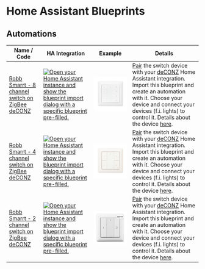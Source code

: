 # Home Assistant Blueprints

## Automations

| Name / Code | HA Integration | Example | Details |
| --- | --- | --- | --- |
| [Robb Smarrt - 8 channel switch on ZigBee deCONZ](https://github.com/MuadDib007/ha-blueprints/blob/main/automation/robb-smarrt/ROB_200-007-0/8-button-deconz-ROB_200-007-0.yaml) | [![Open your Home Assistant instance and show the blueprint import dialog with a specific blueprint pre-filled.](https://my.home-assistant.io/badges/blueprint_import.svg)](https://my.home-assistant.io/redirect/blueprint_import/?blueprint_url=https%3A%2F%2Fgithub.com%2FMuadDib007%2Fha-blueprints%2Fblob%2Fmain%2Fautomation%2Frobb-smarrt%2FROB_200-007-0%2F8-button-deconz-ROB_200-007-0.yaml) | ![Robb Smarrt 8 button ZigBee switch](/automation/robb-smarrt/ROB_200-007-0/ROB_200-007-0.jpeg) | [Pair](https://www.robbshop.nl/media/cd/12/27/1707221429/ROB_200-007-0_download_1.pdf) the switch device with your [deCONZ](https://www.home-assistant.io/integrations/deconz/) Home Assistant integration. Import this blueprint and create an automation with it. Choose your device and connect your devices (f.i. lights) to control it. Details about the device [here](https://www.robbshop.nl/draadloze-zigbee-schakelaar-met-8-knoppen). |
| [Robb Smarrt - 4 channel switch on ZigBee deCONZ](https://github.com/MuadDib007/ha-blueprints/blob/main/automation/robb-smarrt/ROB_200-008-0/4-button-deconz-ROB_200-008-0.yaml) | [![Open your Home Assistant instance and show the blueprint import dialog with a specific blueprint pre-filled.](https://my.home-assistant.io/badges/blueprint_import.svg)](https://my.home-assistant.io/redirect/blueprint_import/?blueprint_url=https%3A%2F%2Fgithub.com%2FMuadDib007%2Fha-blueprints%2Fblob%2Fmain%2Fautomation%2Frobb-smarrt%2FROB_200-008-0%2F4-button-deconz-ROB_200-008-0.yaml) | ![Robb Smarrt 4 button ZigBee switch](/automation/robb-smarrt/ROB_200-008-0/ROB_200-008-0.jpeg) | [Pair](https://www.robbshop.nl/media/3a/7e/3f/1724152279/ROB_200-008-0_download_2.pdf) the switch device with your [deCONZ](https://www.home-assistant.io/integrations/deconz/) Home Assistant integration. Import this blueprint and create an automation with it. Choose your device and connect your devices (f.i. lights) to control it. Details about the device [here](https://www.robbshop.nl/draadloze-zigbee-schakelaar-met-4-knoppen). |
| [Robb Smarrt - 2 channel switch on ZigBee deCONZ](https://github.com/MuadDib007/ha-blueprints/blob/main/automation/robb-smarrt/ROB_200-009-0/2-button-deconz-ROB_200-009-0.yaml) | [![Open your Home Assistant instance and show the blueprint import dialog with a specific blueprint pre-filled.](https://my.home-assistant.io/badges/blueprint_import.svg)](https://my.home-assistant.io/redirect/blueprint_import/?blueprint_url=https%3A%2F%2Fgithub.com%2FMuadDib007%2Fha-blueprints%2Fblob%2Fmain%2Fautomation%2Frobb-smarrt%2FROB_200-009-0%2F2-button-deconz-ROB_200-009-0.yaml) | ![Robb Smarrt 2 button ZigBee switch](/automation/robb-smarrt/ROB_200-009-0/ROB_200-009-0.jpeg) | [Pair](https://www.robbshop.nl/media/cd/12/27/1707221429/ROB_200-009-0_download_1.pdf) the switch device with your [deCONZ](https://www.home-assistant.io/integrations/deconz/) Home Assistant integration. Import this blueprint and create an automation with it. Choose your device and connect your devices (f.i. lights) to control it. Details about the device [here](https://www.robbshop.nl/draadloze-zigbee-schakelaar-met-2-knoppen). |
